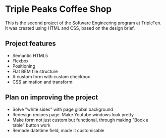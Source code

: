 # Triple Peaks Coffee Shop

This is the second project of the Software Engineering program at TripleTen. It was created using HTML and CSS, based on the design brief.

## Project features

- Semantic HTML5
- Flexbox
- Positioning
- Flat BEM file structure
- A custom form with custom checkbox
- CSS animation and transform

## Plan on improving the project

- Solve "white sides" with page global background
- Redesign recipes page. Make Youtube windows look pretty
- Make form not just custom but functional, through making "Book a table" button work
- Remade datetime field, made it customisable

